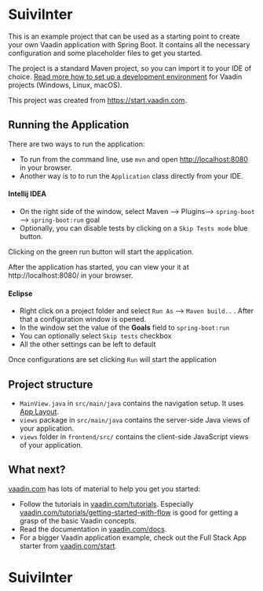 # SuiviInter

This is an example project that can be used as a starting point to create your own Vaadin application with Spring Boot.
It contains all the necessary configuration and some placeholder files to get you started.

The project is a standard Maven project, so you can import it to your IDE of choice. [Read more how to set up a development environment](https://vaadin.com/docs/v14/flow/installing/installing-overview.html) for Vaadin projects (Windows, Linux, macOS). 

This project was created from https://start.vaadin.com.

## Running the Application
There are two ways to run the application:  
 - To run from the command line, use `mvn` and open [http://localhost:8080](http://localhost:8080) in your browser.
 - Another way is to to run the `Application` class directly from your IDE.

#### Intellij IDEA
- On the right side of the window, select Maven --> Plugins--> `spring-boot` --> `spring-boot:run` goal
- Optionally, you can disable tests by clicking on a `Skip Tests mode` blue button.

Clicking on the green run button will start the application.

After the application has started, you can view your it at http://localhost:8080/ in your browser.

#### Eclipse
- Right click on a project folder and select `Run As` --> `Maven build..` . After that a configuration window is opened.
- In the window set the value of the **Goals** field to `spring-boot:run` 
- You can optionally select `Skip tests` checkbox
- All the other settings can be left to default

Once configurations are set clicking `Run` will start the application


## Project structure

- `MainView.java` in `src/main/java` contains the navigation setup. It uses [App Layout](https://vaadin.com/components/vaadin-app-layout).
- `views` package in `src/main/java` contains the server-side Java views of your application.
- `views` folder in `frontend/src/` contains the client-side JavaScript views of your application.

## What next?

[vaadin.com](https://vaadin.com) has lots of material to help you get you started:

- Follow the tutorials in [vaadin.com/tutorials](https://vaadin.com/tutorials). Especially [vaadin.com/tutorials/getting-started-with-flow](https://vaadin.com/tutorials/getting-started-with-flow) is good for getting a grasp of the basic Vaadin concepts.
- Read the documentation in [vaadin.com/docs](https://vaadin.com/docs).
- For a bigger Vaadin application example, check out the Full Stack App starter from [vaadin.com/start](https://vaadin.com/start).
# SuiviInter
